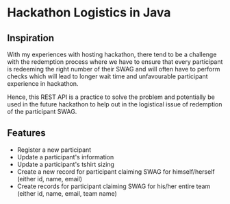 # Hackathon Logistics in Java

## Inspiration

With my experiences with hosting hackathon, there tend to be a challenge with the redemption process where we have to ensure that every participant is redeeming the right number of their SWAG and will often have to perform checks which will lead to longer wait time and unfavourable participant experience in hackathon.

Hence, this REST API is a practice to solve the problem and potentially be used in the future hackathon to help out in the logistical issue of redemption of the participant SWAG.

## Features
- Register a new participant
- Update a participant's information
- Update a participant's tshirt sizing
- Create a new record for participant claiming SWAG for himself/herself (either id, name, email)
- Create records for participant claiming SWAG for his/her entire team (either id, name, email, team name)